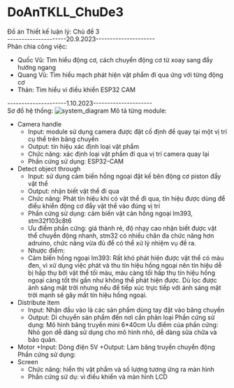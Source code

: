 # DoAnTKLL_ChuDe3
Đồ án Thiết kế luận lý: Chủ đề 3 <br />
---------------------20.9.2023---------------------<br />
Phân chia công việc:
- Quốc Vũ: Tìm hiểu động cơ, cách chuyển động cơ từ xoay sang đẩy hướng ngang
- Quang Vũ: Tìm hiểu mạch phát hiện vật phẩm đi qua ứng với từng động cơ
- Thản: Tìm hiểu vi điều khiển ESP32 CAM

---------------------1.10.2023---------------------<br />
Sơ đồ hệ thống:
![system_diagram](https://github.com/nguyentruongthan/DoAnTKLL_ChuDe3/assets/112642014/93a02c42-b852-4458-aa7a-a61be5dd1061)
Mô tả từng module:
- Camera handle
  + Input: module sử dụng camera được đặt cố định để quay tại một vị trí cụ thể trên băng chuyền
  + Output: tín hiệu xác định loại vật phẩm
  + Chức năng: xác định loại vật phẩm đi qua vị trí camera quay lại 
  + Phần cứng sử dụng: ESP32-CAM
- Detect object through
  + Input: sử dụng cảm biến hồng ngoại đặt kế bên động cơ piston đẩy vật thể
  + Output: nhận biết vật thể đi qua
  + Chức năng: Phát tín hiệu khi có vật thể đi qua, tín hiệu được dùng để điều khiển động cơ đẩy vật thể vào
đúng vị trí
  + Phần cứng sử dụng: cảm biến vật cản hồng ngoại lm393, stm32f103c8t6
  + Ưu điểm phần cứng: giá thành rẻ, độ nhạy cao nhận biết được vật thể chuyển động nhanh, stm32 có 
nhiều chân đa chức năng hơn adruino, chức năng vừa đủ để có thể xử lý nhiệm vụ đề ra.
  + Nhược điểm: 
  - Cảm biến hồng ngoại lm393: 
	Rất khó phát hiện được vật thể có màu đen, vì xử dụng việc phát và thu tín hiệu hồng ngoại 
nên tín hiệu dễ bị hấp thụ bởi vật thể tối màu, màu càng tối hấp thụ tín hiệu hồng ngoại càng tốt thì 
gần như không thể phát hiện được.
	Dù lọc được ánh sáng mặt trời nhưng nếu để tiếp xúc trực tiếp với ánh sáng mặt trời mạnh sẽ gây
mất tín hiệu hồng ngoại.
- Distribute item
  + Input: Nhận đầu vào là các sản phầm dùng tay đặt vào băng chuyền
  + Output: Di chuyển sản phẩm đến nơi cần phân loại
    Phần cứng sử dụng: Mô hình băng truyền mini 6*40cm
    Ưu điểm của phần cứng: Nhỏ gọn dễ dàng sử dụng cho mô hình nhỏ, dễ dàng sửa chữa và bảo quản.
- Motor
  +Input: Dòng điện 5V
  +Output: Làm băng truyền chuyển động
  	Phần cứng sử dụng: 
- Screen
  + Chức năng: hiển thị vật phẩm và số lượng tương ứng ra màn hình
  + Phần cứng sử dụ: vi điều khiển và màn hình LCD
